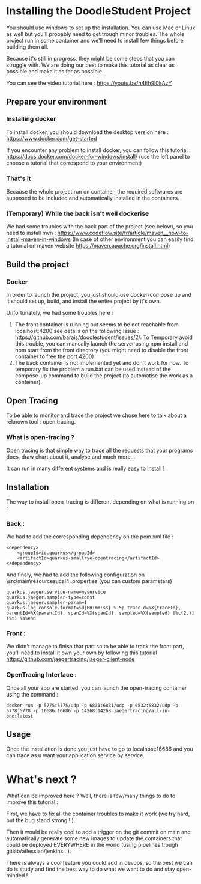 # Installing the DoodleStudent Project

You should use windows to set up the installation. You can use Mac or Linux as well but you'll probably need to get trough minor troubles. 
The whole project run in some container and we'll need to install few things before building them all.

Because it's still in progress, they might be some steps that you can struggle with. We are doing our best to make this tutorial as clear as possible and make it as far as possible.

You can see the video tutorial here :
https://youtu.be/h4Eh9l0kAzY

## Prepare your environment

### Installing docker

To install docker, you should download the desktop version here : 
https://www.docker.com/get-started

If you encounter any problem to install docker, you can follow this tutorial :
https://docs.docker.com/docker-for-windows/install/
(use the left panel to choose a tutorial that correspond to your environment)

### That's it

Because the whole project run on container, the required softwares are supposed to be included and automatically installed in the containers. 

###  (Temporary) While the back isn't well dockerise

We had some troubles with the back part of the project (see below), so you need to install mvn :
https://www.codeflow.site/fr/article/maven__how-to-install-maven-in-windows
(In case of other environment you can easily find a tutorial on maven website https://maven.apache.org/install.html)

## Build the project

### Docker

In order to launch the project, you just should use docker-compose up and it should set up, build, and install the entire project by it's own.

Unfortunately, we had some troubles here :
1. The front container is running but seems to be not reachable from localhost:4200 see details on the following issue : https://github.com/barais/doodlestudent/issues/2/. To Temporary avoid this trouble, you can manually launch the server using npm install and npm start from the front directory (you might need to disable the front container to free the port 4200)
2. The back container is not implemented yet and don't work for now. To temporary fix the problem a run.bat can be used instead of the compose-up command to build the project (to automatise the work as a container).

## Open Tracing

To be able to monitor and trace the project we chose here to talk about a reknown tool : open tracing.

### What is open-tracing ?

Open tracing is that simple way to trace all the requests that your programs does, draw chart about it, analyse and much more... 

It can run in many different systems and is really easy to install !

## Installation 

The way to install open-tracing is different depending on what is running on :

### Back : 

We had to add the corresponding dependency on the pom.xml file :
```
<dependency>
    <groupId>io.quarkus</groupId>
    <artifactId>quarkus-smallrye-opentracing</artifactId>
</dependency>
```
And finaly, we had to add the following configuration on \src\main\resources\ical4j.properties (you can custom parameters)
``` 
quarkus.jaeger.service-name=myservice 
quarkus.jaeger.sampler-type=const 
quarkus.jaeger.sampler-param=1 
quarkus.log.console.format=%d{HH:mm:ss} %-5p traceId=%X{traceId}, parentId=%X{parentId}, spanId=%X{spanId}, sampled=%X{sampled} [%c{2.}] (%t) %s%e%n  
```

### Front : 

We didn't manage to finish that part so to be able to track the front part, you'll need to install it own your own by following this tutorial https://github.com/jaegertracing/jaeger-client-node

### OpenTracing Interface : 

Once all your app are started, you can launch the open-tracing container using the command :
``` 
docker run -p 5775:5775/udp -p 6831:6831/udp -p 6832:6832/udp -p 5778:5778 -p 16686:16686 -p 14268:14268 jaegertracing/all-in-one:latest
``` 

## Usage

Once the installation is done you just have to go to localhost:16686 and you can trace as u want your application service by service.

# What's next ?

What can be improved here ? Well, there is few/many things to do to improve this tutorial :

First, we have to fix all the container troubles to make it work (we try hard, but the bug stand strong ! ).

Then it would be really cool to add a trigger on the git commit on main and automatically generate some new images to update the containers that could be deployed EVERYWHERE in the world (using pipelines trough gitlab/atlessian/jenkins...).

There is always a cool feature you could add in devops, so the best we can do is study and find the best way to do what we want to do and stay open-minded !
